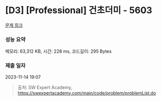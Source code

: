 # [D3] [Professional] 건초더미 - 5603 

[문제 링크](https://swexpertacademy.com/main/code/problem/problemDetail.do?contestProbId=AWXGEbd6cjMDFAUo) 

### 성능 요약

메모리: 63,312 KB, 시간: 228 ms, 코드길이: 295 Bytes

### 제출 일자

2023-11-14 19:07



> 출처: SW Expert Academy, https://swexpertacademy.com/main/code/problem/problemList.do